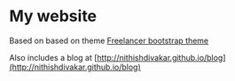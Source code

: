 My website
=========================

Based on  based on theme [Freelancer bootstrap theme ](http://startbootstrap.com/templates/freelancer/)

Also includes a blog at [http://nithishdivakar.github.io/blog](http://nithishdivakar.github.io/blog)
